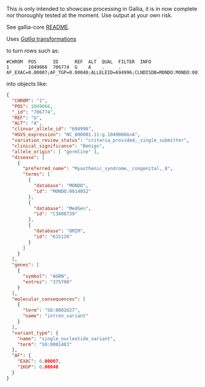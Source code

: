 This is only intended to showcase processing in Gallia, it is in now complete nor thoroughly tested at the moment. Use output at your own risk.

See gallia-core [README](https://github.com/galliaproject/gallia-core/blob/master/README.md).

Uses [_Gallia_ transformations](https://github.com/galliaproject/gallia-clinvar/blob/master/src/main/scala/galliaexample/clinvar/ClinvarVcfDriver.scala#L86)

to turn rows such as:

```plain
#CHROM  POS      ID      REF  ALT  QUAL  FILTER  INFO
1       1049066  706774  G    A    .     .       AF_EXAC=0.00007;AF_TGP=0.00040;ALLELEID=694996;CLNDISDB=MONDO:MONDO:0014052,MedGen:C3808739,OMIM:615120;CLNDN=Myasthenic_syndrome,_congenital,_8;CLNHGVS=NC_000001.11:g.1049066G>A;CLNREVSTAT=criteria_provided,_single_submitter;CLNSIG=Benign;CLNVC=single_nucleotide_variant;CLNVCSO=SO:0001483;GENEINFO=AGRN:375790;MC=SO:0001627|intron_variant;ORIGIN=1;RS=201995572
```

into objects like:

```json
{
  "CHROM": "1",
  "POS": 1049066,
  "_id": "706774",
  "REF": "G",
  "ALT": "A",
  "clinvar_allele_id": "694996",
  "HGVS_expression": "NC_000001.11:g.1049066G>A",
  "variation_review_status": "criteria_provided,_single_submitter",
  "clinical_significance": "Benign",
  "allele_origin": [ "germline" ],
  "disease": [
    {
      "preferred_name": "Myasthenic_syndrome,_congenital,_8",
      "terms": [
        {
          "database": "MONDO",
          "id": "MONDO:0014052"
        },
        {
          "database": "MedGen",
          "id": "C3808739"
        },
        {
          "database": "OMIM",
          "id": "615120"
        }
      ]
    }
  ],
  "genes": [
    {
      "symbol": "AGRN",
      "entrez": "375790"
    }
  ],
  "molecular_consequences": [
    {
      "term": "SO:0001627",
      "name": "intron_variant"
    }
  ],
  "variant_type": {
    "name": "single_nucleotide_variant",
    "term": "SO:0001483"
  },
  "AF": {
    "EXAC": 0.00007,
    "1KGP": 0.00040
  }
}
```


